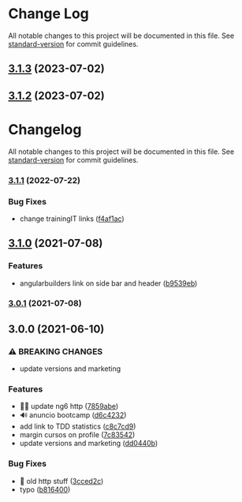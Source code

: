 # Change Log

All notable changes to this project will be documented in this file. See [standard-version](https://github.com/conventional-changelog/standard-version) for commit guidelines.

<a name="3.1.3"></a>
## [3.1.3](https://github.com/AlbertoBasalo/academia-binaria-site/compare/v3.1.2...v3.1.3) (2023-07-02)



<a name="3.1.2"></a>
## [3.1.2](https://github.com/AlbertoBasalo/academia-binaria-site/compare/v3.1.1...v3.1.2) (2023-07-02)



# Changelog

All notable changes to this project will be documented in this file. See [standard-version](https://github.com/conventional-changelog/standard-version) for commit guidelines.

### [3.1.1](https://github.com/AcademiaBinaria/academia-binaria-site/compare/v3.1.0...v3.1.1) (2022-07-22)


### Bug Fixes

* change trainingIT links ([f4af1ac](https://github.com/AcademiaBinaria/academia-binaria-site/commit/f4af1acba9db49aab46ac043219c771306b678cf))

## [3.1.0](https://github.com/AcademiaBinaria/academia-binaria-site/compare/v3.0.1...v3.1.0) (2021-07-08)


### Features

*  angularbuilders link on side bar and header ([b9539eb](https://github.com/AcademiaBinaria/academia-binaria-site/commit/b9539eb42abe2d7d390bf28a270c4d1aa760267e))

### [3.0.1](https://github.com/AcademiaBinaria/academia-binaria-site/compare/v3.0.0...v3.0.1) (2021-07-08)

## 3.0.0 (2021-06-10)


### ⚠ BREAKING CHANGES

* update versions and marketing

### Features

* ✍🏼 update ng6 http ([7859abe](https://github.com/AcademiaBinaria/academia-binaria-site/commit/7859abecebd674a7a62d19db73806fd327ef373d))
* 🔊 anuncio bootcamp ([d6c4232](https://github.com/AcademiaBinaria/academia-binaria-site/commit/d6c42323c82ca0794a3edc909dc81c9339e72997))
* add link to TDD statistics ([c8c7cd9](https://github.com/AcademiaBinaria/academia-binaria-site/commit/c8c7cd914d51592254904af2f73771de455be95e))
* margin cursos on profile ([7c83542](https://github.com/AcademiaBinaria/academia-binaria-site/commit/7c83542e22d0d67b7ccb2bb5d0c77f0574fe22c0))
* update versions and marketing ([dd0440b](https://github.com/AcademiaBinaria/academia-binaria-site/commit/dd0440b4a33d5fe1b0e13252a56978d133b04a61))


### Bug Fixes

* 🧹 old http stuff ([3cced2c](https://github.com/AcademiaBinaria/academia-binaria-site/commit/3cced2cf419d35b5cdea117cf41fda7439210fc2))
* typo ([b816400](https://github.com/AcademiaBinaria/academia-binaria-site/commit/b8164009607ef675f0f74e1ab8bc9e06dbeaa1c3))
